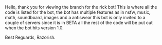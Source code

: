 Hello, thank you for viewing the branch for the rick bot! This is where all the code is listed for the bot, the bot has multiple features as in nsfw, music, math, soundboard, images and a antiswear this bot is only invited to a couple of servers since it is in BETA all the rest of the code will be put out when the bot hits version 1.0. 



Best Reguards, Razorish. 
